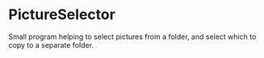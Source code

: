 # PictureSelector
Small program helping to select pictures from a folder, and select which to copy to a separate folder.
